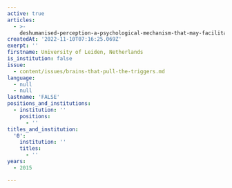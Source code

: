 ```yaml
---
active: true
articles:
  - >-
    deshumanised-perception-a-psychological-mechanism-that-may-facilitate-human-atrocities
createdAt: '2022-11-10T07:16:25.069Z'
exerpt: ''
firstname: University of Leiden, Netherlands
is_institution: false
issue:
  - content/issues/brains-that-pull-the-triggers.md
language:
  - null
  - null
lastname: 'FALSE'
positions_and_institutions:
  - institution: ''
    positions:
      - ''
titles_and_institution:
  '0':
    institution: ''
    titles:
      - ''
years:
  - 2015

---
```

